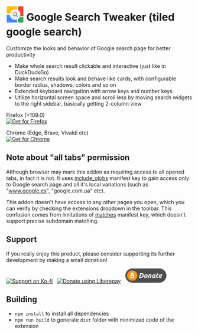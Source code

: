 # <sub><img src="./icons/icon-new.png" height="48" width="48"></sub> Google Search Tweaker (tiled google search)

Customize the looks and behavior of Google search page for better productivity

* Make whole search result clickable and interactive (just like in DuckDuckGo)
* Make search results look and behave like cards, with configurable border radius, shadows, colors and so on
* Extended keyboard navigation with arrow keys and number keys
* Utilize horizontal screen space and scroll less by moving search widgets to the right sidebar, basically getting 2-column view


Firefox (>109.0) <br>
<a href="https://addons.mozilla.org/firefox/addon/google-tiles/"><img src="https://user-images.githubusercontent.com/585534/107280546-7b9b2a00-6a26-11eb-8f9f-f95932f4bfec.png" alt="Get for Firefox"></a>

Chrome (Edge, Brave, Vivaldi etc) <br> 
<a href="https://chrome.google.com/webstore/detail/google-tiles/cjbgjibpaopnjfbhipjfckeodbaednbg"><img src="https://user-images.githubusercontent.com/585534/107280622-91a8ea80-6a26-11eb-8d07-77c548b28665.png" alt="Get for Chrome"></a>


## Note about "all tabs" permission

Although browser may mark this addon as requiring access to all opened tabs, in fact it is not. It uses <a href="https://developer.mozilla.org/en-US/docs/Mozilla/Add-ons/WebExtensions/manifest.json/content_scripts#include_globs">include_globs</a> manifest key to gain access only to Google search page and all it's local variations (such as "www.google.es", "google.com.ua" etc). 

This addon doesn't have access to any other pages you open, which you can verify by checking the extensions dropdown in the toolbar. This confusion comes from limitations of <a href="https://developer.mozilla.org/en-US/docs/Mozilla/Add-ons/WebExtensions/manifest.json/content_scripts#matches">matches</a> manifest key, which doesn't support precise subdomain matching.

## Support
If you really enjoy this product, please consider supporting its further development by making a small donation! 

<a href="https://ko-fi.com/emvaized"><img src="https://cdn.prod.website-files.com/5c14e387dab576fe667689cf/64f1a9ddd0246590df69ea0b_kofi_long_button_red%25402x-p-800.png" alt="Support on Ko-fi" height="40"></a> &nbsp; <a href="https://liberapay.com/emvaized/donate"><img alt="Donate using Liberapay" src="https://liberapay.com/assets/widgets/donate.svg" height="40"></a> &nbsp; <a href="https://emvaized.github.io/donate/bitcoin/"><img src="https://github.com/emvaized/emvaized.github.io/blob/main/donate/bitcoin/assets/bitcoin-donate-button.png?raw=true" alt="Donate Bitcoin" height="40" /></a> 

## Building
- `npm install` to install all dependencies
- `npm run build` to generate `dist` folder with minimized code of the extension
